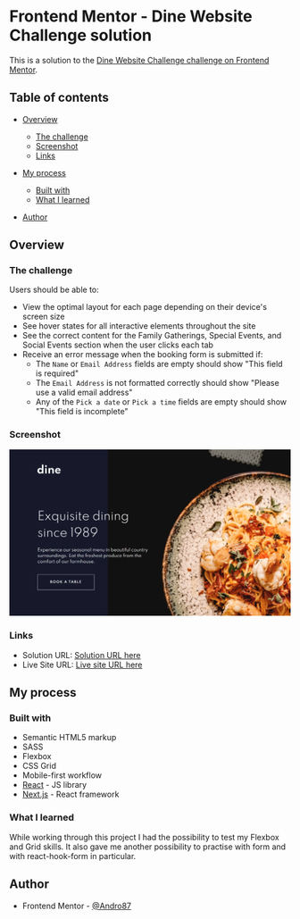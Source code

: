 # Frontend Mentor - Dine Website Challenge solution

This is a solution to the [Dine Website Challenge challenge on Frontend Mentor](https://www.frontendmentor.io/challenges/dine-restaurant-website-yAt7Vvxt7).

## Table of contents

-   [Overview](#overview)
    -   [The challenge](#the-challenge)
    -   [Screenshot](#screenshot)
    -   [Links](#links)
-   [My process](#my-process)

    -   [Built with](#built-with)
    -   [What I learned](#what-i-learned)

-   [Author](#author)

## Overview

### The challenge

Users should be able to:

-   View the optimal layout for each page depending on their device's screen size
-   See hover states for all interactive elements throughout the site
-   See the correct content for the Family Gatherings, Special Events, and Social Events section when the user clicks each tab
-   Receive an error message when the booking form is submitted if:
    -   The `Name` or `Email Address` fields are empty should show "This field is required"
    -   The `Email Address` is not formatted correctly should show "Please use a valid email address"
    -   Any of the `Pick a date` or `Pick a time` fields are empty should show "This field is incomplete"

### Screenshot

![Dine Website Challenge](./public/images/screenshot.png)

### Links

-   Solution URL: [ Solution URL here](https://github.com/Andro87/dine-restaurant-website.git)
-   Live Site URL: [Live site URL here](https://dine-restaurant-website-rho.vercel.app/)

## My process

### Built with

-   Semantic HTML5 markup
-   SASS
-   Flexbox
-   CSS Grid
-   Mobile-first workflow
-   [React](https://reactjs.org/) - JS library
-   [Next.js](https://nextjs.org/) - React framework

### What I learned

While working through this project I had the possibility to test my Flexbox and Grid skills.
It also gave me another possibility to practise with form and with react-hook-form in particular.

## Author

-   Frontend Mentor - [@Andro87](https://www.frontendmentor.io/profile/Andro87)
